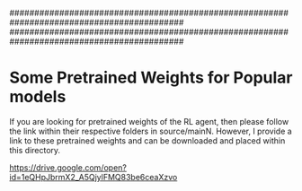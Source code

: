 ###########################################################################################
###########################################################################################
# Some Pretrained Weights for Popular models

If you are looking for pretrained weights of the RL agent, then please follow the link within their respective folders in source/mainN. However, I provide a link to these pretrained weights and can be downloaded and placed within this directory.

https://drive.google.com/open?id=1eQHpJbrmX2_A5QjylFMQ83be6ceaXzvo


